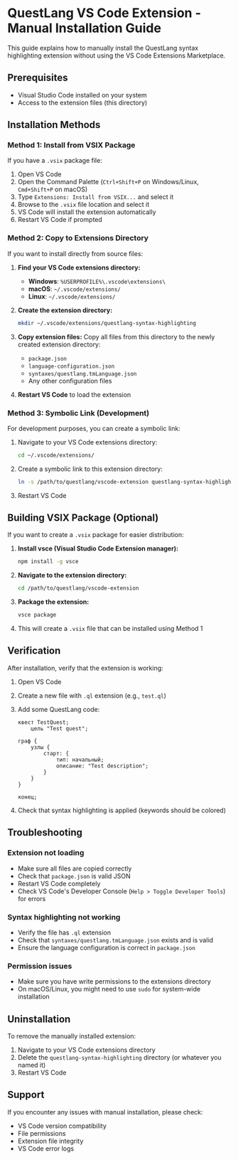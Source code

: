 # QuestLang VS Code Extension - Manual Installation Guide

This guide explains how to manually install the QuestLang syntax highlighting extension without using the VS Code Extensions Marketplace.

## Prerequisites

- Visual Studio Code installed on your system
- Access to the extension files (this directory)

## Installation Methods

### Method 1: Install from VSIX Package

If you have a `.vsix` package file:

1. Open VS Code
2. Open the Command Palette (`Ctrl+Shift+P` on Windows/Linux, `Cmd+Shift+P` on macOS)
3. Type `Extensions: Install from VSIX...` and select it
4. Browse to the `.vsix` file location and select it
5. VS Code will install the extension automatically
6. Restart VS Code if prompted

### Method 2: Copy to Extensions Directory

If you want to install directly from source files:

1. **Find your VS Code extensions directory:**
   - **Windows**: `%USERPROFILE%\.vscode\extensions\`
   - **macOS**: `~/.vscode/extensions/`
   - **Linux**: `~/.vscode/extensions/`

2. **Create the extension directory:**
   ```bash
   mkdir ~/.vscode/extensions/questlang-syntax-highlighting
   ```

3. **Copy extension files:**
   Copy all files from this directory to the newly created extension directory:
   - `package.json`
   - `language-configuration.json`
   - `syntaxes/questlang.tmLanguage.json`
   - Any other configuration files

4. **Restart VS Code** to load the extension

### Method 3: Symbolic Link (Development)

For development purposes, you can create a symbolic link:

1. Navigate to your VS Code extensions directory:
   ```bash
   cd ~/.vscode/extensions/
   ```

2. Create a symbolic link to this extension directory:
   ```bash
   ln -s /path/to/questlang/vscode-extension questlang-syntax-highlighting
   ```

3. Restart VS Code

## Building VSIX Package (Optional)

If you want to create a `.vsix` package for easier distribution:

1. **Install vsce (Visual Studio Code Extension manager):**
   ```bash
   npm install -g vsce
   ```

2. **Navigate to the extension directory:**
   ```bash
   cd /path/to/questlang/vscode-extension
   ```

3. **Package the extension:**
   ```bash
   vsce package
   ```

4. This will create a `.vsix` file that can be installed using Method 1

## Verification

After installation, verify that the extension is working:

1. Open VS Code
2. Create a new file with `.ql` extension (e.g., `test.ql`)
3. Add some QuestLang code:
   ```questlang
   квест TestQuest;
       цель "Test quest";

   граф {
       узлы {
           старт: {
               тип: начальный;
               описание: "Test description";
           }
       }
   }

   конец;
   ```

4. Check that syntax highlighting is applied (keywords should be colored)

## Troubleshooting

### Extension not loading
- Make sure all files are copied correctly
- Check that `package.json` is valid JSON
- Restart VS Code completely
- Check VS Code's Developer Console (`Help > Toggle Developer Tools`) for errors

### Syntax highlighting not working
- Verify the file has `.ql` extension
- Check that `syntaxes/questlang.tmLanguage.json` exists and is valid
- Ensure the language configuration is correct in `package.json`

### Permission issues
- Make sure you have write permissions to the extensions directory
- On macOS/Linux, you might need to use `sudo` for system-wide installation

## Uninstallation

To remove the manually installed extension:

1. Navigate to your VS Code extensions directory
2. Delete the `questlang-syntax-highlighting` directory (or whatever you named it)
3. Restart VS Code

## Support

If you encounter any issues with manual installation, please check:
- VS Code version compatibility
- File permissions
- Extension file integrity
- VS Code error logs
